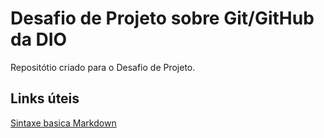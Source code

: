 # Desafio de Projeto sobre Git/GitHub da DIO
Repositótio criado para o Desafio de Projeto.

## Links úteis
[Sintaxe basica Markdown](https://www.markdownguide.org/basic-syntax/)
